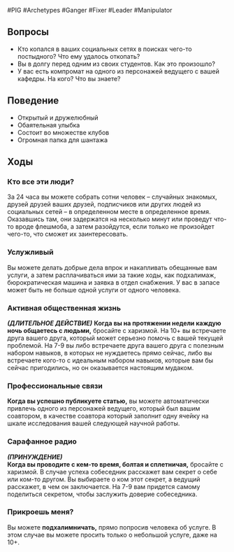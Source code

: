 #PIG  #Archetypes #Ganger #Fixer #Leader #Manipulator  

## Вопросы
* Кто копался в ваших социальных сетях в  поисках чего-то постыдного? Что ему  удалось откопать?  
* Вы в долгу перед одним из своих  студентов. Как это произошло?  
* У вас есть компромат на одного из  персонажей ведущего с вашей кафедры. На  кого? Что вы знаете?

## Поведение
- Открытый и дружелюбный
- Обаятельная улыбка
- Состоит во множестве клубов
- Огромная папка для шантажа

## Ходы

### Кто все эти люди?  
За 24 часа вы можете собрать сотни человек – случайных знакомых, друзей друзей  ваших друзей, подписчиков или других людей из социальных сетей – в определенном  месте в определенное время. Оказавшись там, они задержатся на несколько минут или  проведут что-то вроде флешмоба, а затем разойдутся, если только не произойдет  чего-то, что сможет их заинтересовать.  
### Услужливый  
Вы можете делать добрые дела впрок и накапливать обещанные вам услуги, а затем  расплачиваться ими за такие ходы, как подхалимаж, бюрократическая машина и заявка в  отдел снабжения. У вас в запасе может быть не больше одной услуги от одного  человека.  
### Активная общественная жизнь 
***(ДЛИТЕЛЬНОЕ ДЕЙСТВИЕ)***
**Когда вы на протяжении недели каждую ночь общаетесь с людьми,** бросайте с  харизмой. На 10+ вы встречаете друга вашего друга, который может серьезно помочь  с вашей текущей проблемой. На 7-9 вы либо встречаете друга вашего друга с  полезным набором навыков, в которых не нуждаетесь прямо сейчас, либо вы  встречаете кого-то с идеальным набором навыков, которые вам бы сейчас  пригодились, но он оказывается настоящим мудаком.
### Профессиональные связи  
**Когда вы успешно публикуете статью,** вы можете автоматически привлечь одного  из персонажей ведущего, который был вашим соавтором, в качестве соавтора  который заполнит одну ячейку на шкале исследования вашей следующей научной  работы.  
### Сарафанное радио 
***(ПРИНУЖДЕНИЕ)***  
**Когда вы проводите с кем-то время, болтая и сплетничая,** бросайте с харизмой.  В случае успеха собеседник расскажет вам секрет о себе или ком-то другом. Вы  выбираете о ком этот секрет, а ведущий расскажет, в чем он заключается. На 7-9  вам придется самому поделиться секретом, чтобы заслужить доверие собеседника.
### Прикроешь меня?  
Вы можете **подхалимничать,** прямо попросив человека об услуге. В этом случае вы  можете просить только о небольшой услуге, даже на 10+.